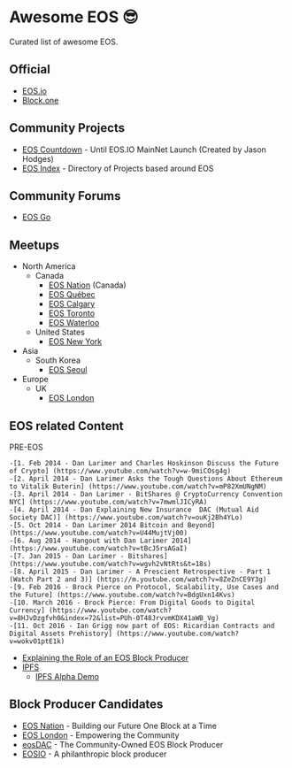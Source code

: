 # Awesome EOS 😎

Curated list of awesome EOS.

## Official

- [EOS.io](https://eos.io)
- [Block.one](https://block.one)

## Community Projects

- [EOS Countdown](https://eoscountdown.com/) - Until EOS.IO MainNet Launch (Created by Jason Hodges)
- [EOS Index](https://eosindex.io) - Directory of Projects based around EOS

## Community Forums

- [EOS Go](https://forums.eosgo.io/)

## Meetups

- North America
  - Canada
    - [EOS Nation](https://www.meetup.com/EOS-Nation) (Canada)
    - [EOS Québec](https://www.meetup.com/EOS-Quebec/)
    - [EOS Calgary](https://www.meetup.com/EOS_Calgary/)
    - [EOS Toronto](https://www.meetup.com/EOS-Toronto)
    - [EOS Waterloo](https://www.meetup.com/EOS-Waterloo/)
  - United States
    - [EOS New York](https://www.meetup.com/EOS-New-York)
- Asia
  - South Korea
    - [EOS Seoul](https://www.meetup.com/EOS-Seoul)
- Europe
  - UK
    - [EOS London](https://www.meetup.com/EOSLONDON/)

## EOS related Content

PRE-EOS

	-[1. Feb 2014 - Dan Larimer and Charles Hoskinson Discuss the Future of Crypto] (https://www.youtube.com/watch?v=w-9miCOsg4g)
	-[2. April 2014 - Dan Larimer Asks the Tough Questions About Ethereum to Vitalik Buterin] (https://www.youtube.com/watch?v=mP82XmUNgNM)
	-[3. April 2014 - Dan Larimer - BitShares @ CryptoCurrency Convention NYC] (https://www.youtube.com/watch?v=7mwmlJICyRA)
	-[4. April 2014 - Dan Explaining New Insurance  DAC (Mutual Aid Society DAC)] (https://www.youtube.com/watch?v=ouKj2Bh4YLo)
	-[5. Oct 2014 - Dan Larimer 2014 Bitcoin and Beyond] (https://www.youtube.com/watch?v=U44MujtVj00)
	-[6. Aug 2014 - Hangout with Dan Larimer 2014] (https://www.youtube.com/watch?v=tBcJ5rsAGaI)
	-[7. Jan 2015 - Dan Larimer - Bitshares] (https://www.youtube.com/watch?v=wgvh2vNtRts&t=18s)
	-[8. April 2015 - Dan Larimer - A Prescient Retrospective - Part 1 (Watch Part 2 and 3)] (https://m.youtube.com/watch?v=8ZeZnCE9Y3g)
	-[9. Feb 2016 - Brock Pierce on Protocol, Scalability, Use Cases and the Future] (https://www.youtube.com/watch?v=BdgUxn14Kvs)
	-[10. March 2016 - Brock Pierce: From Digital Goods to Digital Currency] (https://www.youtube.com/watch?v=8HJvDzgfvh0&index=72&list=PUh-0T48JrvvmKDX41aWB_Vg)
	-[11. Oct 2016 - Ian Grigg now part of EOS: Ricardian Contracts and Digital Assets Prehistory] (https://www.youtube.com/watch?v=wokvO1ptE1k)





- [Explaining the Role of an EOS Block Producer](https://www.youtube.com/watch?v=YLt5uexD9gg)
- [IPFS](ipfs.io)
  - [IPFS Alpha Demo](https://www.youtube.com/watch?v=8CMxDNuuAiQ)

## Block Producer Candidates

- [EOS Nation](http://eosnation.io) - Building our Future One Block at a Time
- [EOS London](https://eos42.io/) - Empowering the Community
- [eosDAC](http://eosdac.io/) - The Community-Owned EOS Block Producer
- [EOSIO](http://eosio.se/) - A philanthropic block producer
